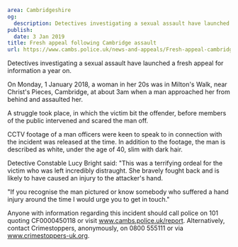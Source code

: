 ```yaml
area: Cambridgeshire
og:
  description: Detectives investigating a sexual assault have launched a fresh appeal for information a year on.
publish:
  date: 3 Jan 2019
title: Fresh appeal following Cambridge assault
url: https://www.cambs.police.uk/news-and-appeals/Fresh-appeal-cambridge-assault
```

Detectives investigating a sexual assault have launched a fresh appeal for information a year on.

On Monday, 1 January 2018, a woman in her 20s was in Milton's Walk, near Christ's Pieces, Cambridge, at about 3am when a man approached her from behind and assaulted her.

A struggle took place, in which the victim bit the offender, before members of the public intervened and scared the man off.

CCTV footage of a man officers were keen to speak to in connection with the incident was released at the time. In addition to the footage, the man is described as white, under the age of 40, slim with dark hair.

Detective Constable Lucy Bright said: "This was a terrifying ordeal for the victim who was left incredibly distraught. She bravely fought back and is likely to have caused an injury to the attacker's hand.

"If you recognise the man pictured or know somebody who suffered a hand injury around the time I would urge you to get in touch."

Anyone with information regarding this incident should call police on 101 quoting CF0000450118 or visit www.cambs.police.uk/report. Alternatively, contact Crimestoppers, anonymously, on 0800 555111 or via www.crimestoppers-uk.org.
